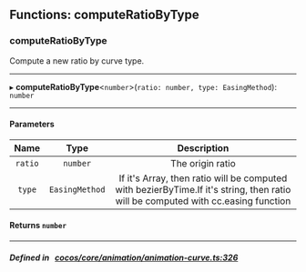 ## Functions: computeRatioByType

### computeRatioByType

Compute a new ratio by curve type.
___
▸ **computeRatioByType**<`number`\>(`ratio: number, type: EasingMethod`): `number`
___


#### Parameters

| Name | Type | Description |
| :------: | :------: | :------: |
| `ratio` | `number` | The origin ratio  |
| `type` | `EasingMethod` | If it's Array, then ratio will be computed with bezierByTime.If it's string, then ratio will be computed with cc.easing function  |

#### Returns `number` 
___


##### Defined in &nbsp;   [cocos/core/animation/animation-curve.ts:326](https://github.com/cocos-creator/engine/blob/c7bf6b8a9/cocos/core/animation/animation-curve.ts#L326)&nbsp;
